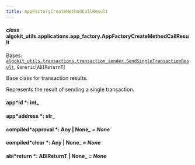 ```yaml
---
title: AppFactoryCreateMethodCallResult
---
```


#### _class_ algokit_utils.applications.app_factory.AppFactoryCreateMethodCallResult

Bases: [`algokit_utils.transactions.transaction_sender.SendSingleTransactionResult`](/reference/algokit-utils-py/api/docs/markdown/autoapi/algokit_utils/transactions/transaction_sender/sendsingletransactionresult/#algokit_utils.transactions.transaction_sender.SendSingleTransactionResult), `Generic`[`ABIReturnT`]

Base class for transaction results.

Represents the result of sending a single transaction.

#### app*id *: int\_

#### app*address *: str\_

#### compiled*approval *: Any | None\_ _= None_

#### compiled*clear *: Any | None\_ _= None_

#### abi*return *: ABIReturnT | None\_ _= None_

